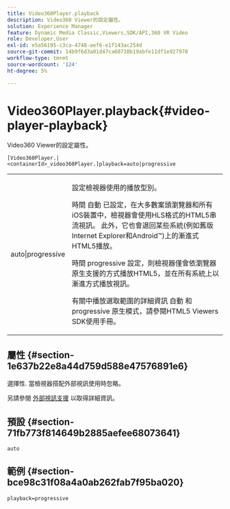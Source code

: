 ```yaml
---
title: Video360Player.playback
description: Video360 Viewer的設定屬性。
solution: Experience Manager
feature: Dynamic Media Classic,Viewers,SDK/API,360 VR Video
role: Developer,User
exl-id: e5a56195-c3ca-4748-aef6-e1f143ac254d
source-git-commit: 14b9f6d3a01d47ca60710b19abfe11df1e927978
workflow-type: tm+mt
source-wordcount: '124'
ht-degree: 5%

---
```


# Video360Player.playback{#video-player-playback}

Video360 Viewer的設定屬性。

`[Video360Player.|<containerId>_video360Player.]playback=auto|progressive`

<table id="table_441553CD34C94A58A9D7CBF772DEDDB6"> 
 <tbody> 
  <tr> 
   <td colname="col1"> <p> <span class="codeph"> auto|progressive</span> </p> </td> 
   <td colname="col2"> <p> 設定檢視器使用的播放型別。 </p> <p>時間 <span class="codeph"> 自動</span> 已設定，在大多數案頭瀏覽器和所有iOS裝置中，檢視器會使用HLS格式的HTML5串流視訊。 此外，它也會退回某些系統(例如舊版Internet Explorer和Android™)上的漸進式HTML5播放。 </p> <p>時間 <span class="codeph"> progressive</span> 設定，則檢視器僅會依瀏覽器原生支援的方式播放HTML5，並在所有系統上以漸進方式播放視訊。 </p> <p>有關中播放選取範圍的詳細資訊 <span class="codeph"> 自動</span> 和 <span class="codeph"> progressive</span> 原生模式，請參閱HTML5 Viewers SDK使用手冊。 </p> </td> 
  </tr> 
 </tbody> 
</table>

## 屬性 {#section-1e637b22e8a44d759d588e47576891e6}

選擇性. 當檢視器搭配外部視訊使用時忽略。

另請參閱 [外部視訊支援](../../../c-html5-aem-asset-viewers/c-html5-aem-video360/c-html5-aem-video360-external-video-support.md#concept-66aa2784f2294794989bad2af74c3760) 以取得詳細資訊。

## 預設 {#section-71fb773f814649b2885aefee68073641}

`auto`

## 範例 {#section-bce98c31f08a4a0ab262fab7f95ba020}

`playback=progressive`
